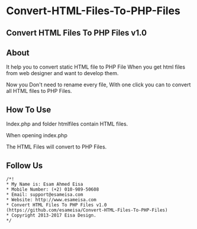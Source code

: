 # Convert-HTML-Files-To-PHP-Files

## Convert HTML Files To PHP Files v1.0

## About

It help you to convert static HTML file to PHP File When you get html files from web designer and want to develop them.

Now you Don't need to rename every file, With one click you can to convert all HTML files to PHP Files.

## How To Use

Index.php and folder htmlfiles contain HTML files.

When opening index.php

The HTML Files will convert to PHP Files.

## Follow Us

	/*!
	* My Name is: Esam Ahmed Eisa
	* Mobile Number: (+2) 010-989-50608
	* Email: support@esameisa.com
	* Website: http://www.esameisa.com
	* Convert HTML Files To PHP Files v1.0 (https://github.com/esameisa/Convert-HTML-Files-To-PHP-Files)
	* Copyright 2013-2017 Eisa Design.
	*/
